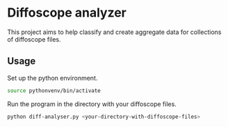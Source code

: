 # Diffoscope analyzer

This project aims to help classify and create aggregate data for collections of diffoscope files.

## Usage

Set up the python environment.

```bash
source pythonvenv/bin/activate
```

Run the program in the directory with your diffoscope files.

```bash
python diff-analyser.py <your-directory-with-diffoscope-files>
```
